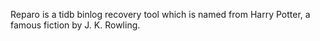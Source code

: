 Reparo is a tidb binlog recovery tool which is named from Harry Potter, a famous fiction by J. K. Rowling.
